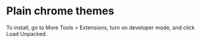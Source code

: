 # Plain chrome themes

To install, go to More Tools > Extensions, turn on developer mode, and click Load Unpacked.